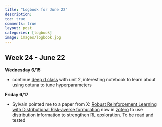 ```yaml
---
title: "Logbook for June 22"
description: 
toc: true
comments: true
layout: post
categories: [logbook]
image: images/logbook.jpg
---
```




## Week 24 - June 22

**Wednesday 6/15**

* continue [deep rl class](/guillaume_blog/blog/deep-rl-class-with-huggingface.html) with unit 2, interesting notebook to learn about using optuna to tune hyperparameters

**Friday 6/17**

* Sylvain pointed me to a paper from X: [Robust Reinforcement Learning with Distributional Risk-averse formulation](https://arxiv.org/abs/2206.06841) now in [zotero](https://www.zotero.org/guillaumeramelet/collections/P7DX6A6B/items/EB3XCB4Z/collection) to use distribution information to strengthen RL epxloration. To be read and tested